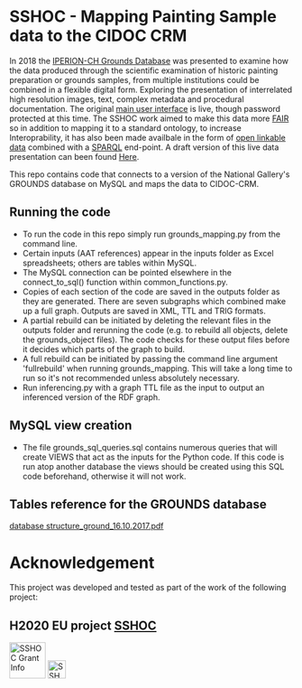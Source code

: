 # SSHOC - Mapping Painting Sample data to the CIDOC CRM

In 2018 the <a href="https://doi.org/10.5281/zenodo.5838339">IPERION-CH Grounds Database</a> was presented to examine how the data produced through the scientific examination of historic painting preparation or grounds samples, from multiple institutions could be combined in a flexible digital form. Exploring the presentation of interrelated high resolution images, text, complex metadata and procedural documentation. The original <a href="https://research.ng-london.org.uk/iperion/">main user interface</a> is live, though password protected at this time. The SSHOC work aimed to make this data more [FAIR](https://www.go-fair.org/fair-principles/) so in addition to mapping it to a standard ontology, to increase Interoprability, it has also been made availbale in the form of <a href="http://en.wikipedia.org/wiki/Linked_Data">open linkable data</a> combined with a <a href="http://en.wikipedia.org/wiki/SPARQL">SPARQL</a> end-point. A draft version of this live data presentation can been found [Here](https://rdf.ng-london.org.uk/sshoc/).

This repo contains code that connects to a version of the National Gallery's GROUNDS database on MySQL and maps the data to CIDOC-CRM.

## Running the code
* To run the code in this repo simply run grounds_mapping.py from the command line. 
* Certain inputs (AAT references) appear in the inputs folder as Excel spreadsheets; others are tables within MySQL.
* The MySQL connection can be pointed elsewhere in the connect_to_sql() function within common_functions.py.
* Copies of each section of the code are saved in the outputs folder as they are generated. There are seven subgraphs which combined make up a full graph. Outputs are saved in XML, TTL and TRIG formats.
* A partial rebuild can be initiated by deleting the relevant files in the outputs folder and rerunning the code (e.g. to rebuild all objects, delete the grounds_object files). The code checks for these output files before it decides which parts of the graph to build.
* A full rebuild can be initiated by passing the command line argument 'fullrebuild' when running grounds_mapping. This will take a long time to run so it's not recommended unless absolutely necessary.
* Run inferencing.py with a graph TTL file as the input to output an inferenced version of the RDF graph.

## MySQL view creation
* The file grounds_sql_queries.sql contains numerous queries that will create VIEWS that act as the inputs for the Python code. If this code is run atop another database the views should be created using this SQL code beforehand, otherwise it will not work.
 
## Tables reference for the GROUNDS database
[database structure_ground_16.10.2017.pdf](https://github.com/odelaney/grounds_sshoc/files/7067846/database.structure_ground_16.10.2017.pdf)

# Acknowledgement
This project was developed and tested as part of the work of the following project:

## H2020 EU project [SSHOC](https://sshopencloud.eu/)
<img height="64px" src="https://github.com/jpadfield/simple-site/blob/master/docs/graphics/sshoc-logo.png" alt="SSHOC Grant Info">
<img height="32px" src="https://github.com/jpadfield/simple-site/blob/master/docs/graphics/sshoc-eu-tag2.png" alt="SSHOC Grant Info">

